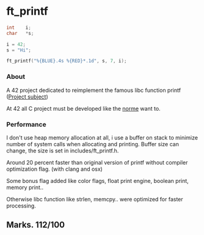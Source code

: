 # ft_printf


```c
int    i;
char   *s;

i = 42;
s = "Hi";

ft_printf("%{BLUE}.4s %{RED}*.1d", s, 7, i);
```

### About

A 42 project dedicated to reimplement the famous libc function printf ([Project subject](ressources/ft_printf.en.pdf))

At 42 all C project must be developed like the [norme](ressources/norme.en.pdf) want to.



### Performance

I don't use heap memory allocation at all, i use a buffer on stack to minimize number of system calls when allocating and printing. Buffer size can change, the size is set in includes/ft_printf.h.

Around 20 percent faster than original version of printf without compiler optimization flag. (with clang and osx)

Some bonus flag added like color flags, float print engine, boolean print, memory print..

Otherwise libc function like strlen, memcpy.. were optimized for faster processing.


## Marks. 112/100
